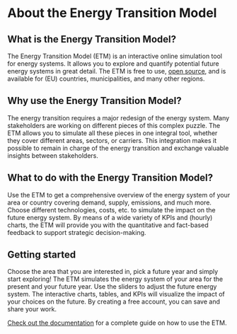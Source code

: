 # About the Energy Transition Model

<h2 id="what-is">What is the Energy Transition Model?</h2>

The Energy Transition Model (ETM) is an interactive online simulation tool for energy systems. It allows you to explore and quantify potential future energy systems in great detail. The ETM is free to use, [open source](/development#open-source), and is available for (EU) countries, municipalities, and many other regions.

<h2 id="why-use">Why use the Energy Transition Model?</h2>

The energy transition requires a major redesign of the energy system. Many stakeholders are working on different pieces of this complex puzzle. The ETM allows you to simulate all these pieces in one integral tool, whether they cover different areas, sectors, or carriers. This integration makes it possible to remain in charge of the energy transition and exchange valuable insights between stakeholders.

<h2 id="what-to-do">What to do with the Energy Transition Model?</h2>

Use the ETM to get a comprehensive overview of the energy system of your area or country covering demand, supply, emissions, and much more. Choose different technologies, costs, etc. to simulate the impact on the future energy system. By means of a wide variety of KPIs and (hourly) charts, the ETM will provide you with the quantitative and fact-based feedback to support strategic decision-making.

<h2 id="getting-started">Getting started</h2>

Choose the area that you are interested in, pick a future year and simply start exploring! The ETM simulates the energy system of your area for the present and your future year. Use the sliders to adjust the future energy system. The interactive charts, tables, and KPIs will visualize the impact of your choices on the future. By creating a free account, you can save and share your work.

[Check out the documentation](https://docs.energytransitionmodel.com/main/user_manual/starting-scenario) for a complete guide on how to use the ETM.

